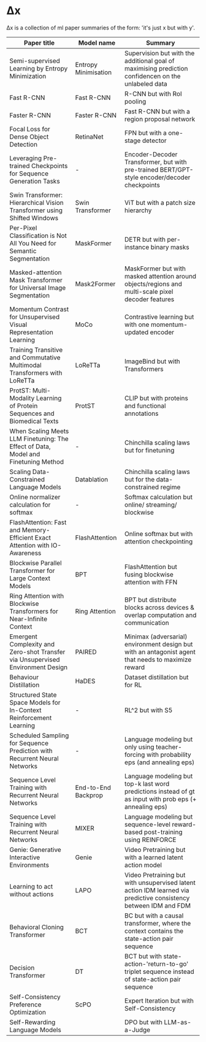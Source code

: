 # Δx
Δx is a collection of ml paper summaries of the form: 'it's just x but with y'.

| Paper title                                                                        | Model name           | Summary                                                                                                          |
|------------------------------------------------------------------------------------|----------------------|------------------------------------------------------------------------------------------------------------------|
| Semi-supervised Learning by Entropy Minimization                                   | Entropy Minimisation | Supervision but with the additional goal of maximising prediction confidencen on the unlabeled data              |
| Fast R-CNN                                                                         | Fast R-CNN           | R-CNN but with RoI pooling                                                                                       |
| Faster R-CNN                                                                       | Faster R-CNN         | Fast R-CNN but with a region proposal network                                                                    |
| Focal Loss for Dense Object Detection                                              | RetinaNet            | FPN but with a one-stage detector                                                                                |
| Leveraging Pre-trained Checkpoints for Sequence Generation Tasks                   | -                    | Encoder-Decoder Transformer, but with pre-trained BERT/GPT-style encoder/decoder checkpoints                     |
| Swin Transformer: Hierarchical Vision Transformer using Shifted Windows            | Swin Transformer     | ViT but with a patch size hierarchy                                                                              |
| Per-Pixel Classification is Not All You Need for Semantic Segmentation             | MaskFormer           | DETR but with per-instance binary masks                                                                          |
| Masked-attention Mask Transformer for Universal Image Segmentation                 | Mask2Former          | MaskFormer but with masked attention around objects/regions and multi-scale pixel decoder features               |
| Momentum Contrast for Unsupervised Visual Representation Learning                  | MoCo                 | Contrastive learning but with one momentum-updated encoder                                                       |
| Training Transitive and Commutative Multimodal Transformers with LoReTTa           | LoReTTa              | ImageBind but with Transformers                                                                                  |
| ProtST: Multi-Modality Learning of Protein Sequences and Biomedical Texts          | ProtST               | CLIP but with proteins and functional annotations                                                                |
| When Scaling Meets LLM Finetuning: The Effect of Data, Model and Finetuning Method | -                    | Chinchilla scaling laws but for finetuning                                                                       |
| Scaling Data-Constrained Language Models                                           | Datablation          | Chinchilla scaling laws but for the data-constrained regime                                                      |
| Online normalizer calculation for softmax                                          | -                    | Softmax calculation but online/ streaming/ blockwise                                                             |
| FlashAttention: Fast and Memory-Efficient Exact Attention with IO-Awareness        | FlashAttention       | Online softmax but with attention checkpointing                                                                  |
| Blockwise Parallel Transformer for Large Context Models                            | BPT                  | FlashAttention but fusing blockwise attention with FFN                                                           |
| Ring Attention with Blockwise Transformers for Near-Infinite Context               | Ring Attention       | BPT but distribute blocks across devices & overlap computation and communication                                 |
| Emergent Complexity and Zero-shot Transfer via Unsupervised Environment Design     | PAIRED               | Minimax (adversarial) environment design but with an antagonist agent that needs to maximize reward              |
| Behaviour Distillation                                                             | HaDES                | Dataset distillation but for RL                                                                                  |
| Structured State Space Models for In-Context Reinforcement Learning                | -                    | RL^2 but with S5                                                                                                 |
| Scheduled Sampling for Sequence Prediction with Recurrent Neural Networks          | -                    | Language modeling but only using teacher-forcing with probability eps (and annealing eps)                        |
| Sequence Level Training with Recurrent Neural Networks                             | End-to-End Backprop  | Language modeling but top-k last word predictions instead of gt as input with prob eps (+ annealing eps)         |
| Sequence Level Training with Recurrent Neural Networks                             | MIXER                | Language modeling but sequence-level reward-based post-training using REINFORCE                                  |
| Genie: Generative Interactive Environments                                         | Genie                | Video Pretraining but with a learned latent action model                                                         |
| Learning to act without actions                                                    | LAPO                 | Video Pretraining but with unsupervised latent action IDM learned via predictive consistency between IDM and FDM |
| Behavioral Cloning Transformer                                                     | BCT                  | BC but with a causal transformer, where the context contains the state-action pair sequence                      |
| Decision Transformer                                                               | DT                   | BCT but with state-action-'return-to-go' triplet sequence instead of state-action pair sequence                  |
| Self-Consistency Preference Optimization                                           | ScPO                 | Expert Iteration but with Self-Consistency                                                                       |
| Self-Rewarding Language Models                                                     |                      | DPO but with LLM-as-a-Judge                                                                                      |

